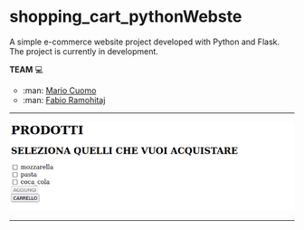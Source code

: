 # shopping_cart_pythonWebste
A simple e-commerce website project developed with Python and Flask.<br>
The project is currently in development.

**TEAM** :computer:
<ul type="circle">
  <li> :man: <a href="https://github.com/mariocuomo">Mario Cuomo</a> </li> 
  <li> :man: <a href="https://github.com/FabioR1995">Fabio Ramohitaj</a></li> 
</ul>

---

<p align="center">
 <img src="https://github.com/mariocuomo/shopping_cart_pythonWebste/blob/main/example.png">
</p>

---

